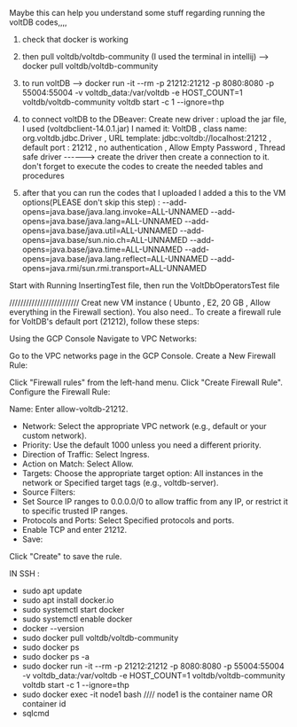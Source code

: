 
Maybe this can help you understand some stuff regarding running the voltDB codes,,,,

1. check that docker is working 
2. then pull voltdb/voltdb-community (I used the terminal in intellij) --> docker pull voltdb/voltdb-community
3. to run voltDB --> docker run -it --rm -p 21212:21212 -p 8080:8080 -p 55004:55004 -v voltdb_data:/var/voltdb -e HOST_COUNT=1 voltdb/voltdb-community voltdb start -c 1 --ignore=thp
4. to connect voltDB to the DBeaver:
   Create new driver :
   upload the jar file, I used (voltdbclient-14.0.1.jar)
                      I named it: VoltDB ,
                      class name: org.voltdb.jdbc.Driver   ,
                      URL template: jdbc:voltdb://localhost:21212   ,
                      default port : 21212   ,
                      no authentication , Allow Empty Password , Thread safe driver
   ------> create the driver then create a connection to it.
   don't forget to execute the codes to create the needed tables and procedures  
   
6. after that you can run the codes that I uploaded
I added a this to the VM options(PLEASE don't skip this step) :
--add-opens=java.base/java.lang.invoke=ALL-UNNAMED
--add-opens=java.base/java.lang=ALL-UNNAMED
--add-opens=java.base/java.util=ALL-UNNAMED
--add-opens=java.base/sun.nio.ch=ALL-UNNAMED
--add-opens=java.base/java.time=ALL-UNNAMED
--add-opens=java.base/java.lang.reflect=ALL-UNNAMED
--add-opens=java.rmi/sun.rmi.transport=ALL-UNNAMED

Start with Running InsertingTest file, then run the VoltDbOperatorsTest file

/////////////////////////
Creat new VM instance ( Ubunto , E2, 20 GB , Allow everything in the Firewall section).
You also need.. 
To create a firewall rule for VoltDB's default port (21212), follow these steps:

Using the GCP Console
Navigate to VPC Networks:

Go to the VPC networks page in the GCP Console.
Create a New Firewall Rule:

Click "Firewall rules" from the left-hand menu.
Click "Create Firewall Rule".
Configure the Firewall Rule:

Name: Enter allow-voltdb-21212.
- Network: Select the appropriate VPC network (e.g., default or your custom network).
- Priority: Use the default 1000 unless you need a different priority.
- Direction of Traffic: Select Ingress.
- Action on Match: Select Allow.
- Targets: Choose the appropriate target option:
All instances in the network or
Specified target tags (e.g., voltdb-server).
- Source Filters:
- Set Source IP ranges to 0.0.0.0/0 to allow traffic from any IP, or restrict it to specific trusted IP ranges.
- Protocols and Ports:
Select Specified protocols and ports.
- Enable TCP and enter 21212.
- Save:

Click "Create" to save the rule.

IN SSH :
- sudo apt update
- sudo apt install docker.io
- sudo systemctl start docker
- sudo systemctl enable docker
- docker --version
- sudo docker pull voltdb/voltdb-community
- sudo docker ps
- sudo docker ps -a
- sudo docker run -it --rm -p 21212:21212 -p 8080:8080 -p 55004:55004 -v voltdb_data:/var/voltdb -e HOST_COUNT=1 voltdb/voltdb-community voltdb start -c 1 --ignore=thp
- sudo docker exec -it node1 bash  //// node1 is the container name OR container id
- sqlcmd


